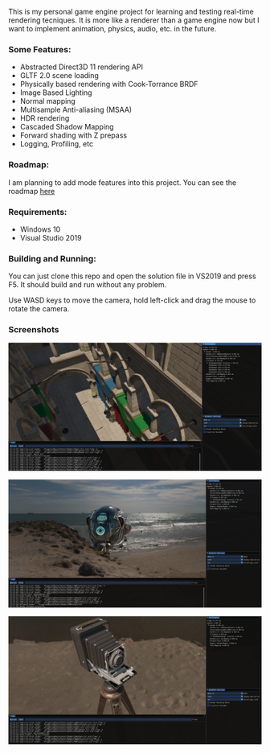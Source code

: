 This is my personal game engine project for learning and testing real-time rendering tecniques. 
It is more like a renderer than a game engine now but I want to implement animation, physics, audio, etc. in the future.

### Some Features:
- Abstracted Direct3D 11 rendering API
- GLTF 2.0 scene loading
- Physically based rendering with Cook-Torrance BRDF
- Image Based Lighting
- Normal mapping
- Multisample Anti-aliasing (MSAA)
- HDR rendering
- Cascaded Shadow Mapping
- Forward shading with Z prepass
- Logging, Profiling, etc

### Roadmap:
I am planning to add mode features into this project. You can see the roadmap [here](https://github.com/imgeself/PlaygroundEngine/projects/1)

### Requirements:
 - Windows 10
 - Visual Studio 2019
 
### Building and Running:
You can just clone this repo and open the solution file in VS2019 and press F5. It should build and run without any problem.

Use WASD keys to move the camera, hold left-click and drag the mouse to rotate the camera.

### Screenshots
![scrrenshot1](https://github.com/imgeself/PlaygroundEngine/blob/master/screenshots/screenshot1.png)

![scrrenshot2](https://github.com/imgeself/PlaygroundEngine/blob/master/screenshots/screenshot2.png)

![scrrenshot3](https://github.com/imgeself/PlaygroundEngine/blob/master/screenshots/screenshot3.png)